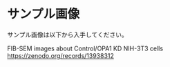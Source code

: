 # サンプル画像

サンプル画像は以下から入手してください。

FIB-SEM images about Control/OPA1 KD NIH-3T3 cells
https://zenodo.org/records/13938312

